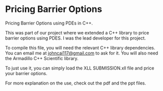 # Pricing Barrier Options

Pricing Barrier Options using PDEs in C++.

This was part of our project where we extended a C++ library to price barrier options using PDES. I was the lead developer for this project.

To compile this file, you will need the relevant C++ library dependencies. You can email me at johncai117@gmail.com to ask for it. You will also need the Armadillo C++ Scientific library.

To just use it, you can simply load the XLL SUBMISSION.xll file and price your barrier options.

For more explanation on the use, check out the pdf and the ppt files.

